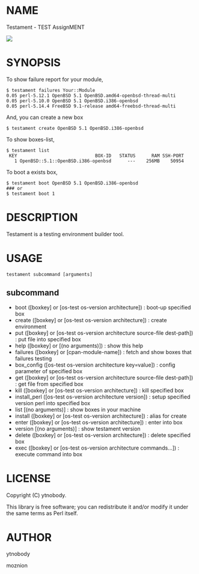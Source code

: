 # NAME

Testament - TEST AssignMENT

<img src="https://travis-ci.org/ytnobody/Testament.png?branch=master">

# SYNOPSIS

To show failure report for your module,

    $ testament failures Your::Module
    0.05 perl-5.12.1 OpenBSD 5.1 OpenBSD.amd64-openbsd-thread-multi
    0.05 perl-5.10.0 OpenBSD 5.1 OpenBSD.i386-openbsd
    0.05 perl-5.14.4 FreeBSD 9.1-release amd64-freebsd-thread-multi

And, you can create a new box

    $ testament create OpenBSD 5.1 OpenBSD.i386-openbsd

To show boxes-list,

    $ testament list
     KEY                             BOX-ID   STATUS      RAM SSH-PORT
       1 OpenBSD::5.1::OpenBSD.i386-openbsd      ---    256MB    50954

To boot a exists box,

    $ testament boot OpenBSD 5.1 OpenBSD.i386-openbsd
    ### or
    $ testament boot 1

# DESCRIPTION

Testament is a testing environment builder tool.

# USAGE

    testament subcommand [arguments]

## subcommand

- boot (\[boxkey\] or \[os-test os-version architecture\]) : boot-up specified box
- create (\[boxkey\] or \[os-test os-version architecture\]) : create environment
- put (\[boxkey\] or \[os-test os-version architecture source-file dest-path\]) : put file into specified box
- help (\[boxkey\] or \[(no arguments)\]) : show this help
- failures (\[boxkey\] or \[cpan-module-name\]) : fetch and show boxes that failures testing
- box\_config (\[os-test os-version architecture key=value\]) : config parameter of specified box
- get (\[boxkey\] or \[os-test os-version architecture source-file dest-path\]) : get file from specified box
- kill (\[boxkey\] or \[os-test os-version architecture\]) : kill specified box
- install\_perl (\[os-test os-version architecture version\]) : setup specified version perl into specified box
- list \[(no arguments)\] : show boxes in your machine
- install (\[boxkey\] or \[os-test os-version architecture\]) : alias for create
- enter (\[boxkey\] or \[os-test os-version architecture\]) : enter into box
- version \[(no arguments)\] : show testament version
- delete (\[boxkey\] or \[os-test os-version architecture\]) : delete specified box
- exec (\[boxkey\] or \[os-test os-version architecture commands...\]) : execute command into box

# LICENSE

Copyright (C) ytnobody.

This library is free software; you can redistribute it and/or modify
it under the same terms as Perl itself.

# AUTHOR

ytnobody <ytnobody aaaaatttttt gmail>

moznion
